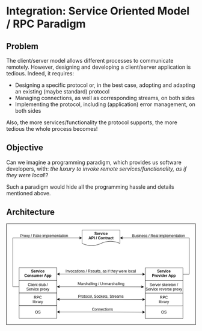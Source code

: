 # Integration: Service Oriented Model / RPC Paradigm
## Problem
The client/server model allows different processes to communicate remotely. However, designing and developing a client/server application is tedious. Indeed, it requires:
- Designing a specific protocol or, in the best case, adopting and adapting an existing (maybe standard) protocol
- Managing connections, as well as corresponding streams, on both sides
- Implementing the protocol, including (application) error management, on both sides

Also, the more services/functionality the protocol supports, the more tedious the whole process becomes!
## Objective
Can we imagine a programming paradigm, which provides us software developers, with: *the luxury to invoke remote services/functionality, as if they were local*!?

Such a paradigm would hide all the programming hassle and details mentioned above.

## Architecture
<p align="center"><img src="figures/architecture.png"></p>
